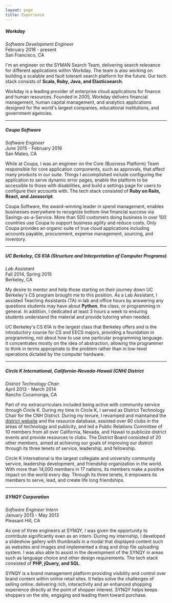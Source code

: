 ```yaml
---
layout: page
title: Experience
---
```


##### Workday
*Software Development Engineer*<br />
February 2016 - present<br />
San Francisco, CA

I'm an engineer on the SYMAN Search Team, delivering search relevance for different applications within Workday. The team is also working on building a scalable and fault tolerant search platform for the future. Our tech stack consists of **Scala, Ruby, Java, and Elasticsearch**.

Workday is a leading provider of enterprise cloud applications for finance and human resources. Founded in 2005, Workday delivers financial management, human capital management, and analytics applications designed for the world's largest companies, educational institutions, and government agencies.

<hr>

##### Coupa Software
*Software Engineer*<br />
June 2015 - February 2016<br />
San Mateo, CA

While at Coupa, I was an engineer on the Core (Business Platform) Team responsible for core application components, such as approvals, that affect many products in our suite. Things I accomplished include configuring the application to serve dynamic error pages, enable the platform to be accessible to those with disabilities, and build a settings page for users to configure their accounts with. The tech stack consisted of **Ruby on Rails, React, and Javascript**.

Coupa Software, the award-winning leader in spend management, enables businesses everywhere to recognize bottom-line financial success via Savings-as-a-Service. More than 500 customers doing business in over 100 countries use Coupa to support business agility and reduce costs. Only Coupa provides an organic suite of true cloud applications including accounts payable, procurement, expense management, sourcing, and inventory.

<hr>

##### UC Berkeley, CS 61A (Structure and Interpretation of Computer Programs)
*Lab Assistant*<br />
Fall 2014, Spring 2015<br />
Berkeley, CA

My desire to mentor and help those starting on their journey down UC Berkeley's CS program brought me to this position. As a Lab Assistant, I assisted Teaching Assistants (TA) in lab and office hours by answering any questions students may have about **Python**, the class, or programming in general. In addition, I dedicated at least 3 hours a week to ensuring students understand the material and provide tutoring when needed.

UC Berkeley's CS 61A is the largest class that Berkeley offers and is the introductory course for CS and EECS majors, providing a foundation in programming, not about how to use one particular programming language. It concentrates mostly on the idea of abstraction, allowing the programmer to think in terms appropriate to the problem rather than in low-level operations dictated by the computer hardware.

<hr>

##### Circle K International, California-Nevada-Hawaii (CNH) District
*District Technology Chair*<br />
April 2013 - March 2014<br />
Rancho Cucamonga, CA

Part of my extracurriculars included being active with community service through Circle K. During my time in Circle K, I served as District Technology Chair for the CNH District. During my tenure, I revamped and maintained the [district website](www.cnhcirclek.org) and the resource database, assisted over 60 clubs in the areas of technology and publicity, and led a Public Relations Committee of 10 members from all over California, Nevada, and Hawaii to publicize district events and provide resources to clubs. The District Board consisted of 20 other members, aimed at achieving our goals of improving our district through its three tenets of service, leadership, and fellowship.

Circle K International is the largest collegiate and university community service, leadership development, and friendship organization in the world. With more than 14,000 members in 17 nations, its members make a positive impact on the world every day. Through its three tenets, it empowers its members to serve, lead, and create life long friendships.

<hr>

##### SYNQY Corporation
*Software Engineer Intern*<br />
January 2013 - May 2013<br />
Pleasant Hill, CA

As one of three engineers at SYNQY, I was given the opportunity to contribute significantly even as an intern. During my internship, I developed a slideshow gallery with thumbnails in a modal that displayed content such as websites and images and implemented a drag and drop file uploading system. I was also able to assist in the development of the SYNQY in areas such as language choice and other design requirements. The tech stack consisted of **PHP, jQuery, and SQL**.

SYNQY is a brand management platform providing visibility and control over brand content within online retail sites. It helps solve the challenges of selling online: delivering rich, interactivity and an enhanced shopping experience directly at the point of shopper interest. SYNQY helps keeps shoppers on the site, engaging and leading them toward purchase.
